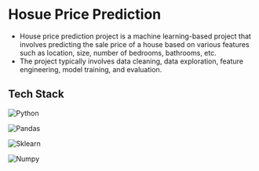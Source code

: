 # Hosue Price Prediction

- House price prediction project is a machine learning-based project that involves predicting the sale price of a house based on various features such as location, size, number of bedrooms, bathrooms, etc.
- The project typically involves data cleaning, data exploration, feature engineering, model training, and evaluation.

## Tech Stack

![Python](https://img.shields.io/badge/Python-FFD43B?style=for-the-badge&logo=python&logoColor=blue)

![Pandas](https://img.shields.io/badge/Pandas-2C2D72?style=for-the-badge&logo=pandas&logoColor=white)

![Sklearn](https://img.shields.io/badge/scikit_learn-F7931E?style=for-the-badge&logo=scikit-learn&logoColor=white)

![Numpy](https://img.shields.io/badge/Numpy-777BB4?style=for-the-badge&logo=numpy&logoColor=white)
